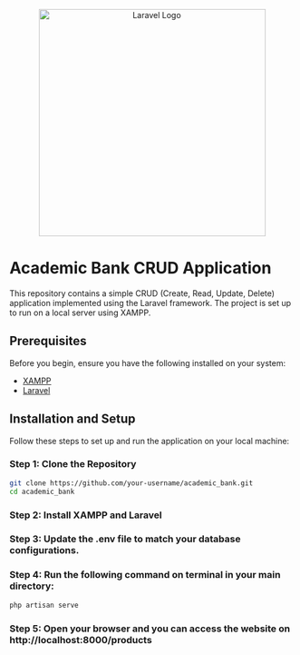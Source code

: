 <p align="center"><a href="https://laravel.com" target="_blank"><img src="https://raw.githubusercontent.com/laravel/art/master/logo-lockup/5%20SVG/2%20CMYK/1%20Full%20Color/laravel-logolockup-cmyk-red.svg" width="400" alt="Laravel Logo"></a></p>

# Academic Bank CRUD Application

This repository contains a simple CRUD (Create, Read, Update, Delete) application implemented using the Laravel framework. The project is set up to run on a local server using XAMPP.

## Prerequisites

Before you begin, ensure you have the following installed on your system:

- [XAMPP](https://www.apachefriends.org/index.html)
- [Laravel](https://laravel.com/docs/8.x/installation)

## Installation and Setup

Follow these steps to set up and run the application on your local machine:

### Step 1: Clone the Repository

```bash
git clone https://github.com/your-username/academic_bank.git
cd academic_bank
```

### Step 2: Install XAMPP and Laravel

### Step 3: Update the .env file to match your database configurations.

### Step 4: Run the following command on terminal in your main directory:

```bash
php artisan serve
```

### Step 5: Open your browser and you can access the website on http://localhost:8000/products
